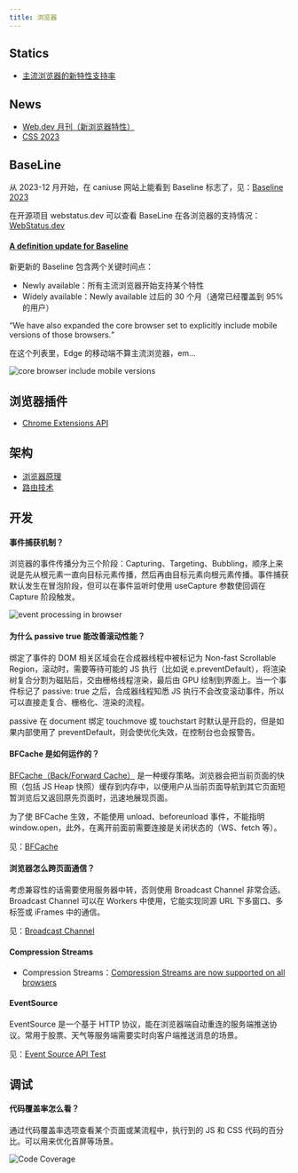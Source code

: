 ```yaml
---
title: 浏览器
---
```


## Statics

* [主流浏览器的新特性支持率](https://wpt.fyi/interop-2023)

## News

* [Web.dev 月刊（新浏览器特性）](/maps/_web/browser/new)
* [CSS 2023](https://developer.chrome.com/blog/css-wrapped-2023?hl=en)

## BaseLine

从 2023-12 月开始，在 caniuse 网站上能看到 Baseline 标志了，见：[Baseline 2023](https://web.dev/blog/baseline2023)

在开源项目 webstatus.dev 可以查看 BaseLine 在各浏览器的支持情况：[WebStatus.dev](https://github.com/GoogleChrome/webstatus.dev)

#### [A definition update for Baseline](https://web.dev/blog/baseline-definition-update?hl=en)

新更新的 Baseline 包含两个关键时间点：

* Newly available：所有主流浏览器开始支持某个特性
* Widely available：Newly available 过后的 30 个月（通常已经覆盖到 95% 的用户）

<q>We have also expanded the core browser set to explicitly include mobile versions of those browsers.</q>

在这个列表里，Edge 的移动端不算主流浏览器，em...

![core browser include mobile versions](https://mgear-image.oss-cn-shanghai.aliyuncs.com/image/other/20231227012228.png)

## 浏览器插件

* [Chrome Extensions API](https://developer.chrome.com/docs/extensions/reference/api?hl=zh-cn)

## 架构

* [浏览器原理](/maps/_web/browser/principle)
* [路由技术](/maps/_web/browser/router)

## 开发

#### 事件捕获机制？

浏览器的事件传播分为三个阶段：Capturing、Targeting、Bubbling，顺序上来说是先从根元素一直向目标元素传播，然后再由目标元素向根元素传播。事件捕获默认发生在冒泡阶段，但可以在事件监听时使用 useCapture 参数使回调在 Capture 阶段触发。

![event processing in browser](https://mgear-image.oss-cn-shanghai.aliyuncs.com/image/other/event-capture.svg?w=60)

#### 为什么 passive true 能改善滚动性能？

绑定了事件的 DOM 相关区域会在合成器线程中被标记为 Non-fast Scrollable Region，滚动时，需要等待可能的 JS 执行（比如说 e.preventDefault），将渲染树复合分割为磁贴后，交由栅格线程渲染，最后由 GPU 绘制到界面上。当一个事件标记了 passive: true 之后，合成器线程知悉 JS 执行不会改变滚动事件，所以可以直接走复合、栅格化、渲染的流程。

passive 在 document 绑定 touchmove 或 touchstart 时默认是开启的，但是如果内部使用了 preventDefault，则会使优化失效，在控制台也会报警告。

#### BFCache 是如何运作的？

[BFCache（Back/Forward Cache）](https://www.youtube.com/watch?v=cuPsdRckkF0) 是一种缓存策略。浏览器会把当前页面的快照（包括 JS Heap 快照）缓存到内存中，以便用户从当前页面导航到其它页面短暂浏览后又返回原先页面时，迅速地展现页面。

为了使 BFCache 生效，不能使用 unload、beforeunload 事件，不能指明 window.open，此外，在离开前面前需要连接是关闭状态的（WS、fetch 等）。

见：[BFCache](https://web.dev/bfcache)

#### 浏览器怎么跨页面通信？

考虑兼容性的话需要使用服务器中转，否则使用 Broadcast Channel 非常合适。Broadcast Channel 可以在 Workers 中使用，它能实现同源 URL 下多窗口、多标签或 iFrames 中的通信。

见：[Broadcast Channel](https://developer.mozilla.org/en-US/docs/Web/API/Broadcast_Channel_API)

#### Compression Streams

* Compression Streams：[Compression Streams are now supported on all browsers](https://web.dev/blog/compressionstreams?hl=en)

#### EventSource

EventSource 是一个基于 HTTP 协议，能在浏览器端自动重连的服务端推送协议。常用于股票、天气等服务端需要实时向客户端推送消息的场景。

见：[Event Source API Test](https://github.com/Lionad-Morotar/read-source-code/blob/6e866c893fc1edb3fa2da1979af0c1b252f81da5/api/event-source/index.html)

## 调试

#### 代码覆盖率怎么看？

通过代码覆盖率选项查看某个页面或某流程中，执行到的 JS 和 CSS 代码的百分比。可以用来优化首屏等场景。

![Code Coverage](https://mgear-image.oss-cn-shanghai.aliyuncs.com/image/other/20220704211729.png)
